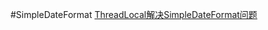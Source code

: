 #SimpleDateFormat
[ThreadLocal解决SimpleDateFormat问题](https://blog.csdn.net/luotuomianyang/article/details/52313045)
